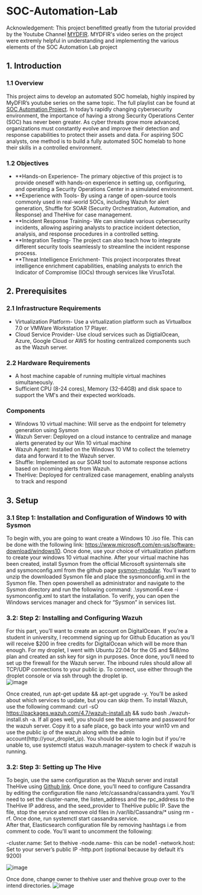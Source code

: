 # SOC-Automation-Lab

Acknowledgement: This project benefitted greatly from the tutorial provided by the Youtube Channel [MYDFIR](https://www.youtube.com/@mydfir). MYDFIR's video series on the project were extremly helpful in understanding and implementing the various elements of the SOC Automation Lab project

## 1. Introduction

### 1.1 Overview
This project aims to develop an automated SOC homelab, highly inspired by MyDFIR’s youtube series on the same topic. The full playlist can be found at [SOC Automation Project](https://www.youtube.com/watch?v=XR3eamn8ydQ). In today’s rapidly changing cybersecurity environment, the importance of having a strong Security Operations Center (SOC) has never been greater. As cyber threats grow more advanced, organizations must constantly evolve and improve their detection and response capabilities to protect their assets and data. For aspiring SOC analysts, one method is to build a fully automated SOC homelab to hone their skills in a controlled environment. 

### 1.2 Objectives
- **Hands-on Experience- The primary objective of this project is to provide oneself with hands-on experience in setting up, configuring, and operating a Security Operations Center in a simulated environment.
- **Experience with Tools- By using a range of open-source tools commonly used in real-world SOCs, including Wazuh for alert generation, Shuffle for SOAR (Security Orchestration, Automation, and Response) and TheHive for case management.
- **Incident Response Training- We can simulate various cybersecurity incidents, allowing aspiring analysts to practice incident detection, analysis, and response procedures in a controlled setting.
- **Integration Testing- The project can also teach how to integrate different security tools seamlessly to streamline the incident response process.
- **Threat Intelligence Enrichment- This project incorporates threat intelligence enrichment capabilities, enabling analysts to enrich the Indicator of Compromise (IOCs) through services like VirusTotal. 

## 2. Prerequisites

### 2.1 Infrastructure Requirements
- Virtualization Platform- Use a virtualization platform such as Virtualbox 7.0 or VMWare Workstation 17 Player.
- Cloud Service Provider- Use cloud services such as DigtialOcean, Azure, Google Cloud or AWS for hosting centralized components such as the Wazuh server.

### 2.2 Hardware Requirements
-  A host machine capable of running multiple virtual machines simultaneously.
-  Sufficient CPU (8-24 cores), Memory (32-64GB) and disk space to support the VM's and their expected workloads.

### Components 
- Windows 10 virtual machine: Will serve as the endpoint for telemetry generation using Sysmon
- Wazuh Server: Deployed on a cloud instance to centralize and manage alerts generated by our Win 10 virtual machine
- Wazuh Agent: Installed on the Windows 10 VM to collect the telemetry data and forward it to the Wazuh server.
- Shuffle: Implemented as our SOAR tool to automate response actions based on incoming alerts from Wazuh.
- TheHive: Deployed for centralized case management, enabling analysts to track and respond

## 3. Setup

### 3.1 Step 1: Installation and Configuration of Windows 10 with Sysmon
To begin with, you are going to want create a Windows 10 .iso file. This can be done with the following link: https://www.microsoft.com/en-us/software-download/windows10. Once done, use your choice of virtualization platform to create your windows 10 virtual machine. After your virtual machine has been created, install Sysmon from the official Microsoft sysinternals site and sysmonconfig.xml from the github page [sysmon-modular](https://github.com/olafhartong/sysmon-modular). You’ll want to unzip the downloaded Sysmon file and place the sysmonconfig.xml in the Sysmon file. Then open powershell as administrator and navigate to the Sysmon directory and run the following command: .\sysmon64.exe -i sysmonconfig.xml to start the installation. To verify, you can open the Windows services manager and check for “Sysmon” in services list. 

### 3.2: Step 2: Installing and Configuring Wazuh
For this part, you’ll want to create an account on DigitalOcean. If you’re a student in university, I recommend signing up for Github Education as you’ll will receive $200 in free credits for DigitalOcean which will be more than enough. For my droplet, I went with Ubuntu 22.04 for the OS and $48/mo plan and created an ssh key for sign in purposes. Once done, you’ll need to set up the firewall for the Wazuh server. The inbound rules should allow all TCP/UDP connections to your public ip.   To connect, use either through the droplet console or via ssh through the droplet ip.  
![image](https://github.com/user-attachments/assets/2b905af7-975f-49ee-93aa-85e0bd809b54)

Once created, run apt-get update && apt-get upgrade -y. You’ll be asked about which services to update, but you can skip them. 
To install Wazuh, use the following command: curl -sO https://packages.wazuh.com/4.7/wazuh-install.sh && sudo bash ./wazuh-install.sh -a. If all goes well, you should see the username and password for the wazuh server. Copy it to a safe place, go back into your win10 vm and use the public ip of the wazuh along with the admin account(http://your_droplet_ip). You should be able to login but if you're unable to, use systemctl status wazuh.manager-system to check if wazuh is running.

### 3.2: Step 3: Setting up The Hive
To begin, use the same configuration as the Wazuh server and install TheHive using [Github link](https://github.com/MyDFIR/SOC-Automation-Project). 
Once done, you’ll need to configure Cassandra by editing the configuration file nano /etc/cassandra/cassandra.yaml. You’ll need to set the cluster-name, the listen_address and the rpc_address to the TheHive IP address, and the seed_provider to TheHive public IP. Save the file, stop the service and remove old files in /var/lib/Cassandra/* using rm -rf. Once done, run systemctl start cassandra.service.  
After that, Elasticsearch configuration file by removing hashtags i.e from comment to code. You'll want to uncomment the following:

-cluster.name: Set to thehive
-node.name- this can be node1
-network.host: Set to your server’s public IP
-http.port (optional because by default it’s 9200)

![image](https://github.com/user-attachments/assets/8ba8da77-85fd-4165-852a-a994cb600ed4)

Once done, change owner to thehive user and thehive group over to the intend directories.
![image](https://github.com/user-attachments/assets/c216a202-a8c4-40f4-befd-964ec9bb07b1)


